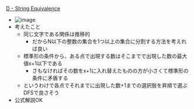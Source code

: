 
[D - String Equivalence](https://atcoder.jp/contests/panasonic2020/tasks/panasonic2020_d)
- ![image](https://gyazo.com/a8b4b439b08c41341e3abcb3d0b259b3/thumb/1000)
- 考えたこと
    - 同じ文字である関係は推移的
        - だからN以下の整数の集合を1つ以上の集合に分割する方法を考えれば良い
    - 標準形の条件から、ある点で出現する数はそこまでで出現した数の最大値x+1以下である
        - さもなければその数をx+1に入れ替えたものの方が小さくて標準形の条件に矛盾する
    - というわけで各点でそれまでに出現した数+1までの選択肢を昇順で選ぶDFSで良さそう
- 公式解説OK
